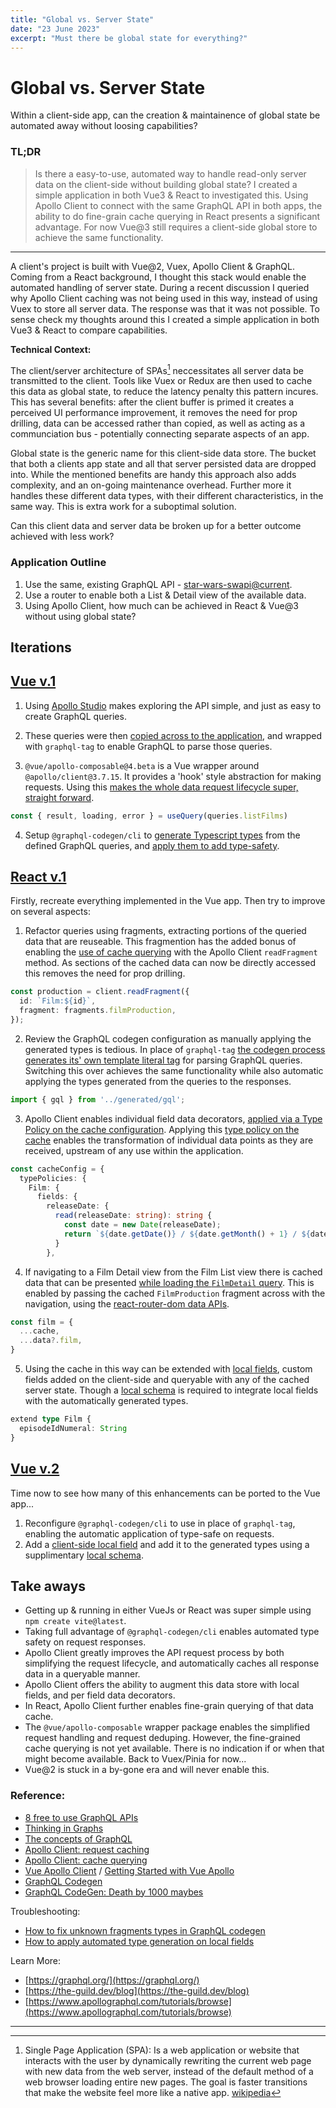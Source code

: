 ```yaml
---
title: "Global vs. Server State"
date: "23 June 2023"
excerpt: "Must there be global state for everything?"
---
```


# Global vs. Server State
Within a client-side app, can the creation & maintainence of global state be automated away without loosing capabilities?

### TL;DR
> Is there a easy-to-use, automated way to handle read-only server data on the client-side without building global state? I created a simple application in both Vue3 & React to investigated this. Using Apollo Client to connect with the same GraphQL API in both apps, the ability to do fine-grain cache querying in React presents a significant advantage. For now Vue@3 still requires a client-side global store to achieve the same functionality.

---

A client's project is built with Vue@2, Vuex, Apollo Client & GraphQL. Coming from a React background, I thought this stack would enable the automated handling of server state. During a recent discussion I queried why Apollo Client caching was not being used in this way, instead of using Vuex to store all server data. The response was that it was not possible. To sense check my thoughts around this I created a simple application in both Vue3 & React to compare capabilities.

**Technical Context:**

The client/server architecture of SPAs[^1] neccessitates all server data be transmitted to the client. Tools like Vuex or Redux are then used to cache this data as global state, to reduce the latency penalty this pattern incures. This has several benefits: after the client buffer is primed it creates a perceived UI performance improvement, it removes the need for prop drilling, data can be accessed rather than copied, as well as acting as a communciation bus - potentially connecting separate aspects of an app.

Global state is the generic name for this client-side data store. The bucket that both a clients app state and all that server persisted data are dropped into. While the mentioned benefits are handy this approach also adds complexity, and an on-going maintenance overhead. Further more it handles these different data types, with their different characteristics, in the same way. This is extra work for a suboptimal solution.

Can this client data and server data be broken up for a better outcome achieved with less work?

### Application Outline

1. Use the same, existing GraphQL API - [star-wars-swapi@current](https://studio.apollographql.com/public/star-wars-swapi/variant/current/home).
2. Use a router to enable both a List & Detail view of the available data.
3. Using Apollo Client, how much can be achieved in React & Vue@3 without using global state?

## Iterations

## [Vue v.1](https://github.com/ianhuet/vue-server-state/tree/c69e9d922c126fbdc9a426203bad37084e12abbf)

1. Using [Apollo Studio](https://studio.apollographql.com/public/star-wars-swapi/variant/current/explorer) makes exploring the API simple, and just as easy to create GraphQL queries.

2. These queries were then [copied across to the application](https://github.com/ianhuet/vue-server-state/blob/c69e9d922c126fbdc9a426203bad37084e12abbf/src/queries/index.ts), and wrapped with `graphql-tag` to enable GraphQL to parse those queries.

3. `@vue/apollo-composable@4.beta` is a Vue wrapper around `@apollo/client@3.7.15`. It provides a 'hook' style abstraction for making requests. Using this [makes the whole data request lifecycle super, straight forward](https://github.com/ianhuet/vue-server-state/blob/c69e9d922c126fbdc9a426203bad37084e12abbf/src/views/ListView.vue).
```typescript
const { result, loading, error } = useQuery(queries.listFilms)
```

4. Setup `@graphql-codegen/cli` to [generate Typescript types](https://github.com/ianhuet/vue-server-state/blob/c69e9d922c126fbdc9a426203bad37084e12abbf/codegen.yml) from the defined GraphQL queries, and [apply them to add type-safety](https://github.com/ianhuet/vue-server-state/blob/c69e9d922c126fbdc9a426203bad37084e12abbf/src/views/DetailView.vue#L16C43-L16C43).

## [React v.1](https://github.com/ianhuet/react-server-state/tree/main)

Firstly, recreate everything implemented in the Vue app. Then try to improve on several aspects:

1. Refactor queries using fragments, extracting portions of the queried data that are reuseable. This fragmention has the added bonus of enabling the [use of cache querying](https://github.com/ianhuet/react-server-state/blob/main/src/components/Production/Production.tsx) with the Apollo Client `readFragment` method. As sections of the cached data can now be directly accessed this removes the need for prop drilling.
```typescript
const production = client.readFragment({
  id: `Film:${id}`,
  fragment: fragments.filmProduction,
});
```

2. Review the GraphQL codegen configuration as manually applying the generated types is tedious. In place of `graphql-tag` [the codegen process generates its' own template literal tag](https://the-guild.dev/graphql/codegen/docs/guides/react-vue#writing-graphql-queries) for parsing GraphQL queries. Switching this over achieves the same functionality while also automatic applying the types generated from the queries to the responses.
```typescript
import { gql } from '../generated/gql';
```

3. Apollo Client enables individual field data decorators, [applied via a Type Policy on the cache configuration]((https://www.apollographql.com/docs/react/caching/cache-field-behavior)). Applying this [type policy on the cache](https://github.com/ianhuet/react-server-state/blob/main/src/main.tsx) enables the transformation of individual data points as they are received, upstream of any use within the application.
```typescript
const cacheConfig = {
  typePolicies: {
    Film: {
      fields: {
        releaseDate: {
          read(releaseDate: string): string {
            const date = new Date(releaseDate);
            return `${date.getDate()} / ${date.getMonth() + 1} / ${date.getFullYear()}`;
          }
        },
```

4. If navigating to a Film Detail view from the Film List view there is cached data that can be presented [while loading the `FilmDetail` query](https://github.com/ianhuet/react-server-state/blob/main/src/pages/DetailView/DetailView.tsx). This is enabled by passing the cached `FilmProduction` fragment across with the navigation, using the [react-router-dom data APIs](https://reactrouter.com/en/main/hooks/use-loader-data).
```typescript
const film = {
  ...cache,
  ...data?.film,
}
```

5. Using the cache in this way can be extended with [local fields](https://www.apollographql.com/docs/react/local-state/managing-state-with-field-policies), custom fields added on the client-side and queryable with any of the cached server state. Though a [local schema](https://github.com/ianhuet/react-server-state/blob/main/schema.local.graphql) is required to integrate local fields with the automatically generated types.
```typescript
extend type Film {
  episodeIdNumeral: String
}
```

## [Vue v.2](https://github.com/ianhuet/vue-server-state/tree/main)

Time now to see how many of this enhancements can be ported to the Vue app... 

1. Reconfigure `@graphql-codegen/cli` to use in place of `graphql-tag`, enabling the automatic application of type-safe on requests.
2. Add a [client-side local field](https://github.com/ianhuet/vue-server-state/blob/main/src/main.ts) and add it to the generated types using a supplimentary [local schema](https://github.com/ianhuet/vue-server-state/blob/main/schema.local.graphql).

## Take aways

- Getting up & running in either VueJs or React was super simple using `npm create vite@latest`.
- Taking full advantage of `@graphql-codegen/cli` enables automated type safety on request responses.
- Apollo Client greatly improves the API request process by both simplifying the request lifecycle, and automatically caches all response data in a queryable manner.
- Apollo Client offers the ability to augment this data store with local fields, and per field data decorators.
- In React, Apollo Client further enables fine-grain querying of that data cache.
- The `@vue/apollo-composable` wrapper package enables the simplified request handling and request deduping. However, the fine-grained cache querying is not yet available. There is no indication if or when that might become available. Back to Vuex/Pinia for now...
- Vue@2 is stuck in a by-gone era and will never enable this.

### Reference:

- [8 free to use GraphQL APIs](https://www.apollographql.com/blog/community/backend/8-free-to-use-graphql-apis-for-your-projects-and-demos/)
- [Thinking in Graphs](https://graphql.org/learn/thinking-in-graphs/)
- [The concepts of GraphQL](https://www.apollographql.com/blog/graphql/basics/the-concepts-of-graphql/)
- [Apollo Client: request caching](https://www.apollographql.com/docs/react/data/queries#supported-fetch-policies)
- [Apollo Client: cache querying](https://www.apollographql.com/docs/react/caching/overview)
- [Vue Apollo Client](https://www.apollographql.com/blog/frontend/getting-started-with-vue-apollo/) / [Getting Started with Vue Apollo](https://www.apollographql.com/blog/frontend/getting-started-with-vue-apollo/)
- [GraphQL Codegen](https://the-guild.dev/graphql/codegen)
- [GraphQL CodeGen: Death by 1000 maybes](https://www.reddit.com/r/graphql/comments/racbjh/graphqlcodegen_death_by_1000_maybes/)

Troubleshooting:

- [How to fix unknown fragments types in GraphQL codegen](https://ifedyukin.ru/blog/all/how-to-fix-unknown-fragments-types-in-graphql-codegen/)
- [How to apply automated type generation on local fields](https://stackoverflow.com/questions/53839749/apollo-clientcodegen-typescript-with-client-query-fields)

Learn More:

- [https://graphql.org/](https://graphql.org/)
- [https://the-guild.dev/blog](https://the-guild.dev/blog)
- [https://www.apollographql.com/tutorials/browse](https://www.apollographql.com/tutorials/browse)

---

[^1]: Single Page Application (SPA): Is a web application or website that interacts with the user by dynamically rewriting the current web page with new data from the web server, instead of the default method of a web browser loading entire new pages. The goal is faster transitions that make the website feel more like a native app. [wikipedia](https://en.wikipedia.org/wiki/Single-page_application)
